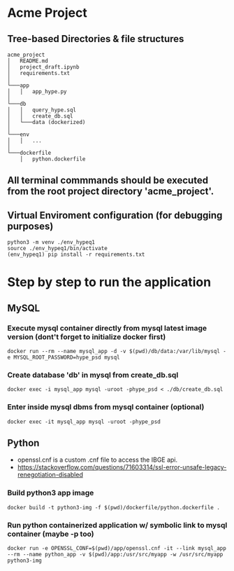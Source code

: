 # Acme Project

## Tree-based Directories & file structures 

```
acme_project
│   README.md
│   project_draft.ipynb    
│   requirements.txt
│
└───app
│   │   app_hype.py
│
└───db
│   │   query_hype.sql
│   │   create_db.sql
│   └───data (dockerized)
│   
└───env
│   │   ...
│
└───dockerfile
    │   python.dockerfile

```

## All terminal commmands should be executed from the root project directory 'acme_project'. 

## Virtual Enviroment configuration (for debugging purposes)
```
python3 -m venv ./env_hypeq1
source ./env_hypeq1/bin/activate
(env_hypeq1) pip install -r requirements.txt
```
# Step by step to run the application

## MySQL

### Execute mysql container directly from mysql latest image version (dont't forget to initialize docker first)
```
docker run --rm --name mysql_app -d -v $(pwd)/db/data:/var/lib/mysql -e MYSQL_ROOT_PASSWORD=hype_psd mysql
```

### Create database 'db' in mysql from create_db.sql
```
docker exec -i mysql_app mysql -uroot -phype_psd < ./db/create_db.sql 
```

### Enter inside mysql dbms from mysql container (optional)
```
docker exec -it mysql_app mysql -uroot -phype_psd
```

## Python

- openssl.cnf is a custom .cnf file to access the IBGE api. 
- https://stackoverflow.com/questions/71603314/ssl-error-unsafe-legacy-renegotiation-disabled

### Build python3 app image
``` 
docker build -t python3-img -f $(pwd)/dockerfile/python.dockerfile .
```

### Run python containerized application w/ symbolic link to mysql container (maybe -p too)
```
docker run -e OPENSSL_CONF=$(pwd)/app/openssl.cnf -it --link mysql_app --rm --name python_app -v $(pwd)/app:/usr/src/myapp -w /usr/src/myapp python3-img 
```

<!-- python app_hype.py -->


